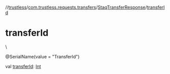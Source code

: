//[trustless](../../../index.md)/[com.trustless.requests.transfers](../index.md)/[StaqTransferResponse](index.md)/[transferId](transfer-id.md)

# transferId

\

@SerialName(value = &quot;TransferId&quot;)

val [transferId](transfer-id.md): [Int](https://kotlinlang.org/api/latest/jvm/stdlib/kotlin/-int/index.html)
